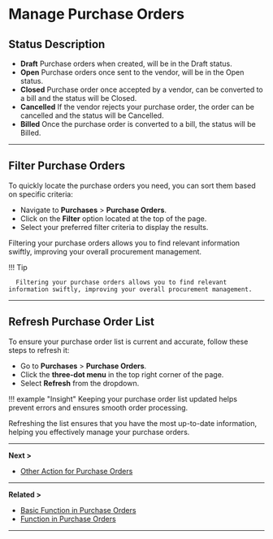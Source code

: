 # Manage Purchase Orders

## **Status Description**

- **Draft** Purchase orders when created, will be in the Draft status.
- **Open** Purchase orders once sent to the vendor, will be in the Open status.
- **Closed** Purchase order once accepted by a vendor, can be converted to a bill and the status will be Closed.
- **Cancelled** If the vendor rejects your purchase order, the order can be cancelled and the status will be Cancelled.
- **Billed** Once the purchase order is converted to a bill, the status will be Billed.

---

## **Filter Purchase Orders**

To quickly locate the purchase orders you need, you can sort them based on specific criteria:

- Navigate to **Purchases** > **Purchase Orders**.
- Click on the **Filter** option located at the top of the page.
- Select your preferred filter criteria to display the results.

Filtering your purchase orders allows you to find relevant information swiftly, improving your overall procurement management.

!!! Tip

      Filtering your purchase orders allows you to find relevant information swiftly, improving your overall procurement management.

---

## **Refresh Purchase Order List**

To ensure your purchase order list is current and accurate, follow these steps to refresh it:

- Go to **Purchases** > **Purchase Orders**.
- Click the **three-dot menu** in the top right corner of the page.
- Select **Refresh** from the dropdown.

!!! example "Insight"
Keeping your purchase order list updated helps prevent errors and ensures smooth order processing.

Refreshing the list ensures that you have the most up-to-date information, helping you effectively manage your purchase orders.

---

**Next >**

- [Other Action for Purchase Orders](other-actions.md)

---

**Related >**

- [Basic Function in Purchase Orders](basic-function-of-po.md)
- [Function in Purchase Orders](functions-in-po.md)

---
